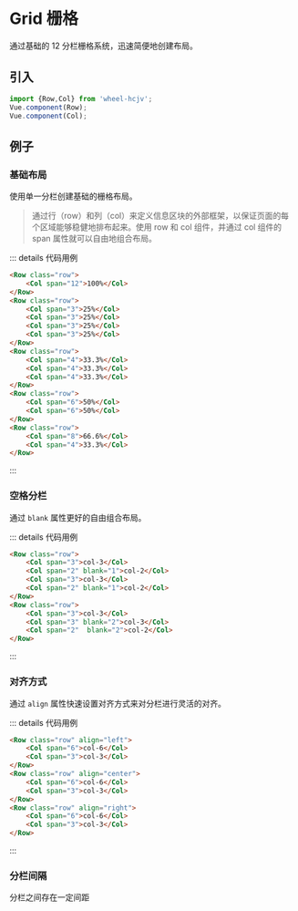 # Grid 栅格
通过基础的 12 分栏栅格系统，迅速简便地创建布局。

## 引入
```js
import {Row,Col} from 'wheel-hcjv';
Vue.component(Row);
Vue.component(Col);
```

## 例子
### 基础布局
使用单一分栏创建基础的栅格布局。

<w-grid></w-grid>

> 通过行（row）和列（col）来定义信息区块的外部框架，以保证页面的每个区域能够稳健地排布起来。使用 row 和 col 组件，并通过 col 组件的 span 属性就可以自由地组合布局。

::: details 代码用例
```html
<Row class="row">
    <Col span="12">100%</Col>
</Row>
<Row class="row">
    <Col span="3">25%</Col>
    <Col span="3">25%</Col>
    <Col span="3">25%</Col>
    <Col span="3">25%</Col>
</Row>
<Row class="row">
    <Col span="4">33.3%</Col>
    <Col span="4">33.3%</Col>
    <Col span="4">33.3%</Col>
</Row>
<Row class="row">
    <Col span="6">50%</Col>
    <Col span="6">50%</Col>
</Row>
<Row class="row">
    <Col span="8">66.6%</Col>
    <Col span="4">33.3%</Col>
</Row>
```
:::

### 空格分栏
通过 `blank` 属性更好的自由组合布局。

<w-grid-blank></w-grid-blank>

::: details 代码用例
```html
<Row class="row">
    <Col span="3">col-3</Col>
    <Col span="2" blank="1">col-2</Col>
    <Col span="3">col-3</Col>
    <Col span="2" blank="1">col-2</Col>
</Row>
<Row class="row">
    <Col span="3">col-3</Col>
    <Col span="3" blank="2">col-3</Col>
    <Col span="2"  blank="2">col-2</Col>
</Row>
```
:::

### 对齐方式
通过 `align` 属性快速设置对齐方式来对分栏进行灵活的对齐。

<w-grid-align></w-grid-align>

::: details 代码用例
```html
<Row class="row" align="left">
    <Col span="6">col-6</Col>
    <Col span="3">col-3</Col>
</Row>
<Row class="row" align="center">
    <Col span="6">col-6</Col>
    <Col span="3">col-3</Col>
</Row>
<Row class="row" align="right">
    <Col span="6">col-6</Col>
    <Col span="3">col-3</Col>
</Row>
```
:::

### 分栏间隔
分栏之间存在一定间距

<w-grid-gutter></w-grid-gutter>